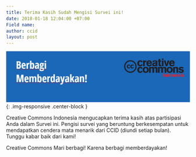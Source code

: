 ```yaml
---
title: Terima Kasih Sudah Mengisi Survei ini!
date: 2018-01-18 12:04:00 +07:00
Field name: 
author: ccid
layout: post
---
```


![tq3.jpg](/uploads/tq3.jpg){: .img-responsive .center-block }


Creative Commons Indonesia mengucapkan terima kasih atas partisipasi Anda dalam Survei ini. 
Pengisi survei yang beruntung berkesempatan untuk mendapatkan cendera mata menarik dari CCID (diundi setiap bulan).  
Tunggu kabar baik dari kami!

Creative Commons
Mari berbagi! Karena berbagi memberdayakan!
